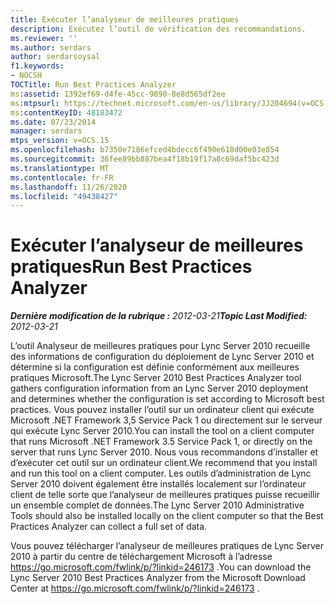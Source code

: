 ```yaml
---
title: Exécuter l’analyseur de meilleures pratiques
description: Exécutez l’outil de vérification des recommandations.
ms.reviewer: ''
ms.author: serdars
author: serdarsoysal
f1.keywords:
- NOCSH
TOCTitle: Run Best Practices Analyzer
ms:assetid: 1392ef69-d4fe-45cc-9890-8e8d565df2ee
ms:mtpsurl: https://technet.microsoft.com/en-us/library/JJ204694(v=OCS.15)
ms:contentKeyID: 48183472
ms.date: 07/23/2014
manager: serdars
mtps_version: v=OCS.15
ms.openlocfilehash: b7350e7186efced4bdecc6f490e618d00e03e854
ms.sourcegitcommit: 36fee89bb887bea4f18b19f17a8c69daf5bc423d
ms.translationtype: MT
ms.contentlocale: fr-FR
ms.lasthandoff: 11/26/2020
ms.locfileid: "49438427"
---
```

# <a name="run-best-practices-analyzer"></a><span data-ttu-id="60087-103">Exécuter l’analyseur de meilleures pratiques</span><span class="sxs-lookup"><span data-stu-id="60087-103">Run Best Practices Analyzer</span></span>

<div data-xmlns="http://www.w3.org/1999/xhtml">

<div class="topic" data-xmlns="http://www.w3.org/1999/xhtml" data-msxsl="urn:schemas-microsoft-com:xslt" data-cs="https://msdn.microsoft.com/">

<div data-asp="https://msdn2.microsoft.com/asp">



</div>

<div id="mainSection">

<div id="mainBody"><span data-ttu-id="60087-104">

<span> </span></span><span class="sxs-lookup"><span data-stu-id="60087-104">

<span> </span></span></span>

<span data-ttu-id="60087-105">_**Dernière modification de la rubrique :** 2012-03-21_</span><span class="sxs-lookup"><span data-stu-id="60087-105">_**Topic Last Modified:** 2012-03-21_</span></span>

<span data-ttu-id="60087-106">L’outil Analyseur de meilleures pratiques pour Lync Server 2010 recueille des informations de configuration du déploiement de Lync Server 2010 et détermine si la configuration est définie conformément aux meilleures pratiques Microsoft.</span><span class="sxs-lookup"><span data-stu-id="60087-106">The Lync Server 2010 Best Practices Analyzer tool gathers configuration information from an Lync Server 2010 deployment and determines whether the configuration is set according to Microsoft best practices.</span></span> <span data-ttu-id="60087-107">Vous pouvez installer l’outil sur un ordinateur client qui exécute Microsoft .NET Framework 3,5 Service Pack 1 ou directement sur le serveur qui exécute Lync Server 2010.</span><span class="sxs-lookup"><span data-stu-id="60087-107">You can install the tool on a client computer that runs Microsoft .NET Framework 3.5 Service Pack 1, or directly on the server that runs Lync Server 2010.</span></span> <span data-ttu-id="60087-108">Nous vous recommandons d’installer et d’exécuter cet outil sur un ordinateur client.</span><span class="sxs-lookup"><span data-stu-id="60087-108">We recommend that you install and run this tool on a client computer.</span></span> <span data-ttu-id="60087-109">Les outils d’administration de Lync Server 2010 doivent également être installés localement sur l’ordinateur client de telle sorte que l’analyseur de meilleures pratiques puisse recueillir un ensemble complet de données.</span><span class="sxs-lookup"><span data-stu-id="60087-109">The Lync Server 2010 Administrative Tools should also be installed locally on the client computer so that the Best Practices Analyzer can collect a full set of data.</span></span>

<span data-ttu-id="60087-110">Vous pouvez télécharger l’analyseur de meilleures pratiques de Lync Server 2010 à partir du centre de téléchargement Microsoft à l’adresse <https://go.microsoft.com/fwlink/p/?linkid=246173> .</span><span class="sxs-lookup"><span data-stu-id="60087-110">You can download the Lync Server 2010 Best Practices Analyzer from the Microsoft Download Center at <https://go.microsoft.com/fwlink/p/?linkid=246173> .</span></span>

<span data-ttu-id="60087-111"></div>

<span> </span>

</div>

</div>

</span><span class="sxs-lookup"><span data-stu-id="60087-111"></div>

<span> </span>

</div>

</div>

</span></span></div>

